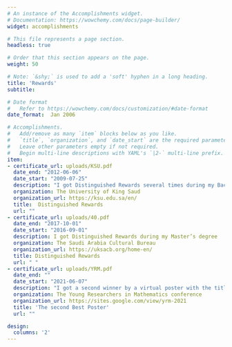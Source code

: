 ```yaml
---
# An instance of the Accomplishments widget.
# Documentation: https://wowchemy.com/docs/page-builder/
widget: accomplishments

# This file represents a page section.
headless: true

# Order that this section appears on the page.
weight: 50

# Note: `&shy;` is used to add a 'soft' hyphen in a long heading.
title: 'Rewards'
subtitle:

# Date format
#   Refer to https://wowchemy.com/docs/customization/#date-format
date_format:  Jan 2006

# Accomplishments.
#   Add/remove as many `item` blocks below as you like.
#   `title`, `organization`, and `date_start` are the required parameters.
#   Leave other parameters empty if not required.
#   Begin multi-line descriptions with YAML's `|2-` multi-line prefix.
item:
- certificate_url: uploads/KSU.pdf
  date_end: "2012-06-06"
  date_start: "2009-07-25"
  description: "I got Distinguished Rewards several times during my Bachelor’s degree"
  organization: The University of King Saud
  organization_url: https://ksu.edu.sa/en/
  title:  Distinguished Rewards
  url: ""
- certificate_url: uploads/40.pdf
  date_end: "2017-10-01"
  date_start: "2016-09-01"
  description: I got Distinguished Rewards during my Master’s degree
  organization: The Saudi Arabia Cultural Bureau 
  organization_url: https://uksacb.org/home-en/
  title: Distinguished Rewards
  url: " "
- certificate_url: uploads/YRM.pdf
  date_end: ""
  date_start: "2021-06-07"
  description: "I got a second winner by a virtual poster with the title ’Poisson algebra I’"
  organization: The Young Researchers in Mathematics conference
  organization_url: https://sites.google.com/view/yrm-2021
  title: 'The second Best Poster'
  url: ""

design:
  columns: '2' 
---
```

